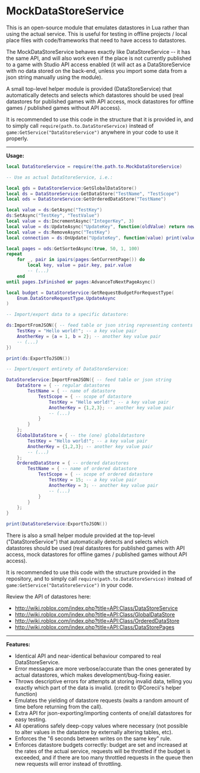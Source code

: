 # MockDataStoreService

This is an open-source module that emulates datastores in Lua rather than using the actual service. This is useful for testing in offline projects / local place files with code/frameworks that need to have access to datastores.

The MockDataStoreService behaves exactly like DataStoreService -- it has the same API, and will also work even if the place is not currently published to a game with Studio API access enabled (it will act as a DataStoreService with no data stored on the back-end, unless you import some data from a json string manually using the module).

A small top-level helper module is provided (DataStoreService) that automatically detects and selects which datastores should be used (real datastores for published games with API access, mock datastores for offline games / published games without API access).

It is recommended to use this code in the structure that it is provided in, and to simply call  `require(path.to.DataStoreService)`  instead of  `game:GetService("DataStoreService")` anywhere in your code to use it properly.

-----

**Usage:**

```lua
local DataStoreService = require(the.path.to.MockDataStoreService)

-- Use as actual DataStoreService, i.e.:

local gds = DataStoreService:GetGlobalDataStore()
local ds = DataStoreService:GetDataStore("TestName", "TestScope")
local ods = DataStoreService:GetOrderedDataStore("TestName")

local value = ds:GetAsync("TestKey")
ds:SetAsync("TestKey", "TestValue")
local value = ds:IncrementAsync("IntegerKey", 3)
local value = ds:UpdateAsync("UpdateKey", function(oldValue) return newValue end)
local value = ds:RemoveAsync("TestKey")
local connection = ds:OnUpdate("UpdateKey", function(value) print(value) end)

local pages = ods:GetSortedAsync(true, 50, 1, 100)
repeat
	for _, pair in ipairs(pages:GetCurrentPage()) do
		local key, value = pair.key, pair.value
		-- (...)
	end
until pages.IsFinished or pages:AdvanceToNextPageAsync()

local budget = DataStoreService:GetRequestBudgetForRequestType(
	Enum.DataStoreRequestType.UpdateAsync
)

-- Import/export data to a specific datastore:

ds:ImportFromJSON({ -- feed table or json string representing contents of datastore
	TestKey = "Hello world!"; -- a key value pair
	AnotherKey = {a = 1, b = 2}; -- another key value pair
	-- (...)
})

print(ds:ExportToJSON())

-- Import/export entirety of DataStoreService:

DataStoreService:ImportFromJSON({ -- feed table or json string
	DataStore = { -- regular datastores
		TestName = { -- name of datastore
			TestScope = { -- scope of datastore
				TestKey = "Hello world!"; -- a key value pair
				AnotherKey = {1,2,3}; -- another key value pair
				-- (...)
			}
		}
	};
	GlobalDataStore = { -- the (one) globaldatastore
		TestKey = "Hello world!"; -- a key value pair
		AnotherKey = {1,2,3}; -- another key value pair
		-- (...)
	};
	OrderedDataStore = { -- ordered datastores
		TestName = { -- name of ordered datastore
			TestScope = { -- scope of ordered datastore
				TestKey = 15; -- a key value pair
				AnotherKey = 3; -- another key value pair
				-- (...)
			}
		}
	};
}

print(DataStoreService:ExportToJSON())

```

There is also a small helper module provided at the top-level ("DataStoreService") that automatically detects and selects which datastores should be used (real datastores for published games with API access, mock datastores for offline games / published games without API access).

It is recommended to use this code with the structure provided in the repository, and to simply call `require(path.to.DataStoreService)` instead of `game:GetService("DataStoreService")` in your code.

Review the API of datastores here:
- http://wiki.roblox.com/index.php?title=API:Class/DataStoreService
- http://wiki.roblox.com/index.php?title=API:Class/GlobalDataStore
- http://wiki.roblox.com/index.php?title=API:Class/OrderedDataStore
- http://wiki.roblox.com/index.php?title=API:Class/DataStorePages

-----

**Features:**
- Identical API and near-identical behaviour compared to real DataStoreService.
- Error messages are more verbose/accurate than the ones generated by actual datastores, which makes development/bug-fixing easier.
- Throws descriptive errors for attempts at storing invalid data, telling you exactly which part of the data is invalid. (credit to @Corecii's helper function)
- Emulates the yielding of datastore requests (waits a random amount of time before returning from the call).
- Extra API for json-exporting/importing contents of one/all datastores for easy testing.
- All operations safely deep-copy values where necessary (not possible to alter values in the datastore by externally altering tables, etc).
- Enforces the "6 seconds between writes on the same key" rule.
- Enforces datastore budgets correctly: budget are set and increased at the rates of the actual service, requests will be throttled if the budget is exceeded, and if there are too many throttled requests in the queue then new requests will error instead of throttling.
